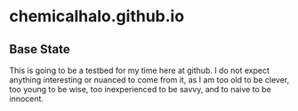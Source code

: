 # chemicalhalo.github.io
Base State
---
This is going to be a testbed for my time here at github. I do not expect anything interesting or nuanced to come from it, as I am too old to be clever, too young to be wise, too inexperienced to be savvy, and to naive to be innocent.

